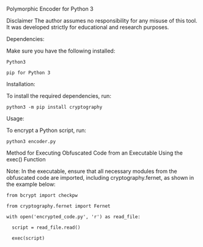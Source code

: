 Polymorphic Encoder for Python 3

Disclaimer
The author assumes no responsibility for any misuse of this tool. It was developed strictly for educational and research purposes.


Dependencies:

Make sure you have the following installed:

    Python3

    pip for Python 3


Installation:

To install the required dependencies, run:

    python3 -m pip install cryptography

Usage:

To encrypt a Python script, run:

    python3 encoder.py

Method for Executing Obfuscated Code from an Executable Using the exec() Function

Note: In the executable, ensure that all necessary modules from the obfuscated code are imported, including cryptography.fernet, as shown in the example below:

    from bcrypt import checkpw
    
    from cryptography.fernet import Fernet

    with open('encrypted_code.py', 'r') as read_file:
    
      script = read_file.read()
      
      exec(script)

